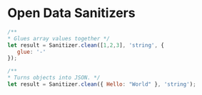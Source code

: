  # Open Data Sanitizers
 
 ```javascript
/**
* Glues array values together */
let result = Sanitizer.clean([1,2,3], 'string', {
    glue: '-'
});

/**
* Turns objects into JSON. */
let result = Sanitizer.clean({ Hello: "World" }, 'string');
```